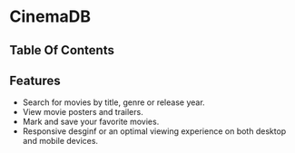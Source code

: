 # CinemaDB



## Table Of Contents




##  Features

- Search for movies by title, genre or release year.
- View movie posters and trailers.
- Mark and save your favorite movies.
- Responsive desginf or an optimal viewing experience on both desktop and mobile devices.


##
